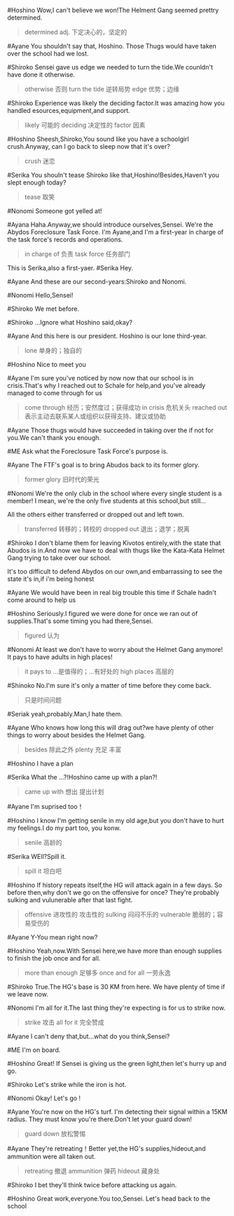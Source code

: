 #Hoshino
Wow,I can't believe we won!The Helment Gang seemed prettry determined.
>determined adj. 下定决心的，坚定的

#Ayane
You shouldn't say that, Hoshino. Those Thugs would have taken over the school had we lost.

#Shiroko
Sensei gave us edge we needed to turn the tide.We counldn't have done it otherwise.
>otherwise 否则
>turn the tide 逆转局势
>edge 优势；边缘

#Shiroko
Experience was likely the deciding factor.It was amazing how you handled esources,equipment,and support.
>likely 可能的
>deciding 决定性的
>factor 因素

#Hoshino
Sheesh,Shiroko,You sound like you have a schoolgirl crush.Anyway, can I go back to sleep now that it's over?
>crush 迷恋

#Serika
You shouln't tease Shiroko like that,Hoshino!Besides,Haven't you slept enough today?
>tease 取笑

#Nonomi
Someone got yelled at!

#Ayana
Haha.Anyway,we should introduce ourselves,Sensei.
We're the Abydos Foreclosure Task Force.
I'm Ayane,and I'm a first-year in charge of the task force's records and operations.
>in charge of 负责
>task force 任务部门

This is Serika,also a first-yaer.
#Serika 
Hey.

#Ayane 
And these are our second-years:Shiroko and Nonomi.

#Nonomi
Hello,Sensei!

#Shiroko
We met before.

#Shiroko
...Ignore what Hoshino said,okay?

#Ayane
And this here is our president.
Hoshino is our lone third-year.
>lone 单身的；独自的

#Hoshino
Nice to meet you

#Ayane
I'm sure you've noticed by now now that our school is in crisis.That's why I reached out to Schale for help,and you've already managed to come through for us 

>come through 经历；安然度过；获得成功
>in crisis 危机关头
>reached out 表示主动去联系某人或组织以获得支持、建议或协助

#Ayane
Those thugs would have succeeded in taking over the if not for you.We can't thank you enough.

#ME
Ask what the Foreclosure Task Force's purpose is.

#Ayane
The FTF's goal is to bring Abudos back to its former glory.
>former glory 旧时代的荣光

#Nonomi
We're the only club in the school where every single student is a member! I mean, we're the only five students at this school,but still...

All the others either transferred or dropped out and left town.

>transferred 转移的；转校的
>dropped out 退出；退学；脱离

#Shiroko
I don't blame them for leaving Kivotos entirely,with the state that Abudos is in.And now we have to deal with thugs like the Kata-Kata Helmet Gang trying to take over our school.

It's too difficult to defend Abydos on our own,and embarrassing to see the state it's in,if i'm being honest

#Ayane
We would have been in real big trouble this time if Schale hadn't come around to help us

#Hoshino
Seriously.I figured we were done for once we ran out of supplies.That's
some timing you had there,Sensei.
>figured 认为

#Nonomi
At least we don't have to worry about the Helmet Gang anymore!
It pays to have adults in high places!
>it pays to ...是值得的；...有好处的
>high places 高层的

#Shinoko
No.I'm sure it's only a matter of time before they come back.
>只是时间问题

#Seriak
yeah,probably.Man,I hate them.

#Ayane
Who knows how long this will drag out?we have plenty of other things to worry about besides the Helmet Gang.
>besides 除此之外
>plenty 充足 丰富

#Hoshino
I have a plan

#Serika
What the ...?!Hoshino came up with a plan?!
>came up with 想出 提出计划

#Ayane
I'm suprised too！

#Hoshino
I know I'm getting senile in my old age,but you don't have to hurt my feelings.I do my part too, you konw.
>senile 高龄的

#Serika
WEll?Spill it.
>spill it 坦白吧

#Hoshino
If history repeats itself,the HG will attack again in a few days.
So before then,why don't we go on the offensive for once?
They're probably sulking and vulunerable after that last fight.
>offensive 进攻性的 攻击性的
>sulking 闷闷不乐的
>vulnerable 脆弱的；容易受伤的

#Ayane
Y-You mean right now?

#Hoshino
Yeah,now.With Sensei here,we have more than enough supplies to finish the job once and for all.
>more than enough 足够多
>once and for all 一劳永逸

#Shiroko
True.The HG's base is 30 KM from here.
We have plenty of time if we leave now.

#Nonomi
I'm all for it.The last thing they're expecting is for us to strike now.
>strike 攻击
>all for it 完全赞成

#Ayane
I can't deny that,but...what do you think,Sensei?

#ME
I'm on board.

#Hoshino
Great! If Sensei is giving us the green light,then let's hurry up and go.

#Shiroko
Let's strike while the iron is hot.

#Nonomi
Okay! Let's go !

#Ayane
You're now on the HG's turf.
I'm detecting their signal within a 15KM radius.
They must know you're there.Don't let your guard down!
>guard down 放松警惕

#Ayane
They're retreating！Better yet,the HG's supplies,hideout,and ammunition were all taken out.
>retreating 撤退
>ammunition 弹药
>hideout 藏身处

#Shiroko
I bet they'll think twice before attacking us again.

#Hoshino
Great work,everyone.You too,Sensei.
Let's head back to the school